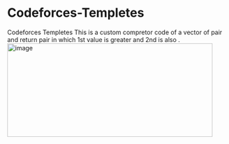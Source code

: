 # Codeforces-Templetes
Codeforces Templetes
This is a custom compretor code of a vector of pair and return pair in which 1st value is greater and 2nd is also .
<img width="470" height="214" alt="image" src="https://github.com/user-attachments/assets/3d79fbe3-b5d3-4e82-a663-cf1b6f3fb423" />
